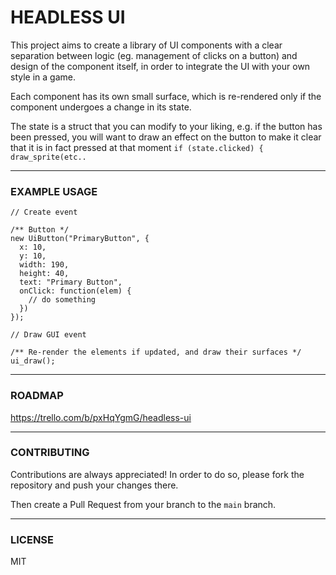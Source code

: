 # HEADLESS UI

This project aims to create a library of UI components with a clear separation between logic (eg. management of clicks on a button) and design of the component itself, in order to integrate the UI with your own style in a game.

Each component has its own small surface, which is re-rendered only if the component undergoes a change in its state.

The state is a struct that you can modify to your liking, e.g. if the button has been pressed, you will want to draw an effect on the button to make it clear that it is in fact pressed at that moment `if (state.clicked) { draw_sprite(etc..`

---

### EXAMPLE USAGE

```gml
// Create event

/** Button */
new UiButton("PrimaryButton", { 
  x: 10, 
  y: 10, 
  width: 190, 
  height: 40, 
  text: "Primary Button", 
  onClick: function(elem) {
    // do something
  })
});
```

```gml
// Draw GUI event

/** Re-render the elements if updated, and draw their surfaces */
ui_draw();
```
---

### ROADMAP

https://trello.com/b/pxHqYgmG/headless-ui

---

### CONTRIBUTING

Contributions are always appreciated! In order to do so, please fork the repository and push your changes there. 

Then create a Pull Request from your branch to the `main` branch.

---

### LICENSE 

MIT
